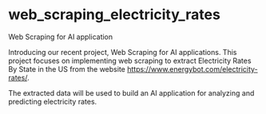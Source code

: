 # web_scraping_electricity_rates
Web Scraping for AI application

Introducing our recent project, Web Scraping for AI applications. This project focuses on implementing web scraping to extract Electricity Rates By State in the US from the website https://www.energybot.com/electricity-rates/. 


The extracted data will be used to build an AI application for analyzing and predicting electricity rates.
